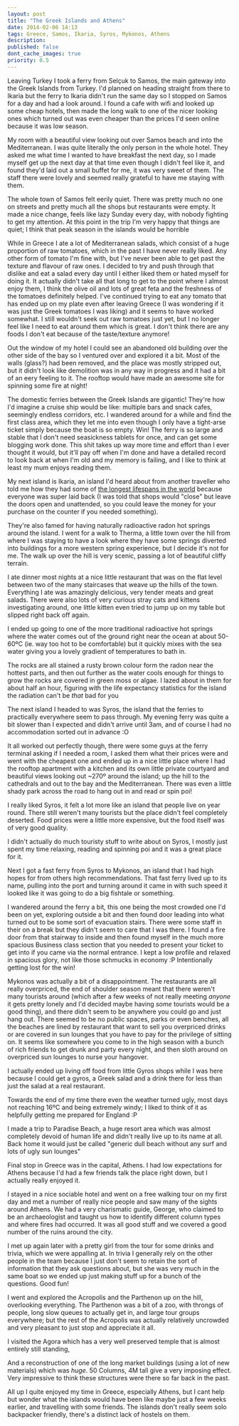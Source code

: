 ```yaml
---
layout: post
title: "The Greek Islands and Athens"
date: 2014-02-06 14:13
tags: Greece, Samos, Ikaria, Syros, Mykonos, Athens
description: 
published: false
dont_cache_images: true
priority: 0.5
---
```

Leaving Turkey I took a ferry from Selçuk to Samos, the main gateway into the
Greek Islands from Turkey. I'd planned on heading straight from there to Ikaria
but the ferry to Ikaria didn't run the same day so I stopped on Samos for a day
and had a look around. I found a cafe with wifi and looked up some cheap hotels,
then made the long walk to one of the nicer looking ones which turned out was
even cheaper than the prices I'd seen online because it was low season.

My room with a beautiful view looking out over Samos beach and into the
Mediterranean. I was quite literally the only person in the whole hotel. They
asked me what time I wanted to have breakfast the next day, so I made myself get
up the next day at that time even though I didn't feel like it, and found they'd
laid out a small buffet for me, it was very sweet of them. The staff there were
lovely and seemed really grateful to have me staying with them.

The whole town of Samos felt eerily quiet. There was pretty much no one on
streets and pretty much all the shops but restaurants were empty. It made a nice
change, feels like lazy Sunday every day, with nobody fighting to get my
attention. At this point in the trip I'm very happy that things are quiet; I
think that peak season in the islands would be horrible

<!-- more -->

While in Greece I ate a lot of Mediterranean salads, which consist of a huge
proportion of raw tomatoes, which in the past I have never really liked. Any
other form of tomato I'm fine with, but I've never been able to get past the
texture and flavour of raw ones.  I decided to try and push through that dislike
and eat a salad every day until I either liked them or hated myself for doing
it.  It actually didn't take all that long to get to the point where I almost
enjoy them, I think the olive oil and lots of great feta and the freshness of
the tomatoes definitely helped. I've continued trying to eat any tomato that has
ended up on my plate even after leaving Greece (I was wondering if it was just
the Greek tomatoes I was liking) and it seems to have worked somewhat. I still
wouldn't seek out raw tomatoes just yet, but I no longer feel like I need to eat
around them which is great. I don't think there are any foods I don't eat
because of the taste/texture anymore!

Out the window of my hotel I could see an abandoned old building over the other
side of the bay so I ventured over and explored it a bit. Most of the walls
(glass?) had been removed, and the place was mostly stripped out, but it didn't
look like demolition was in any way in progress and it had a bit of an eery
feeling to it. The rooftop would have made an awesome site for spinning some
fire at night!

The domestic ferries between the Greek Islands are gigantic! They're how I'd
imagine a cruise ship would be like: multiple bars and snack cafes, seemingly
endless corridors, etc. I wandered around for a while and find the first class
area, which they let me into even though I only have a tight-arse ticket simply
because the boat is so empty. Win! The ferry is so large and stable that I don't
need seasickness tablets for once, and can get some blogging work done. This
shit takes up way more time and effort than I ever thought it would, but it'll
pay off when I'm done and have a detailed record to look back at when I'm old
and my memory is failing, and I like to think at least my mum enjoys reading
them.

My next island is Ikaria, an island I'd heard about from another traveller who
told me how they had some of [the longest lifespans in the
world](http://www.npr.org/templates/story/story.php?storyId=103744881) because
everyone was super laid back (I was told that shops would "close" but leave the
doors open and unattended, so you could leave the money for your purchase on the
counter if you needed something).

They're also famed for having naturally radioactive radon hot springs around the
island. I went for a walk to Therma, a little town over the hill from where I
was staying to have a look where they have some springs diverted into buildings
for a more western spring experience, but I decide it's not for me. The walk up
over the hill is very scenic, passing a lot of beautiful cliffy terrain.

I ate dinner most nights at a nice little restaurant that was on the flat level
between two of the many staircases that weave up the hills of the town.
Everything I ate was amazingly delicious, very tender meats and great salads.
There were also lots of very curious stray cats and kittens investigating
around, one little kitten even tried to jump up on my table but slipped right
back off again.

I ended up going to one of the more traditional radioactive hot springs where
the water comes out of the ground right near the ocean at about 50-60ºC (ie. way
too hot to be comfortable) but it quickly mixes with the sea water giving you a
lovely gradient of temperatures to bath in.

The rocks are all stained a rusty brown colour form the radon near the hottest
parts, and then out further as the water cools enough for things to grow the
rocks are covered in green moss or algae. I lazed about in them for about half
an hour, figuring with the life expectancy statistics for the island the
radiation can't be _that_ bad for you







The next island I headed to was Syros, the island that the ferries to
practically everywhere seem to pass through. My evening ferry was quite a bit
slower than I expected and didn't arrive until 3am, and of course I had no
accommodation sorted out in advance :O

It all worked out perfectly though, there were some guys at the ferry terminal
asking if I needed a room, I asked them what their prices were and went with the
cheapest one and ended up in a nice little place where I had the rooftop
apartment with a kitchen and its own little private courtyard and beautiful
views looking out ~270º around the island; up the hill to the cathedrals and
out to the bay and the Mediterranean. There was even a little shady park across
the road to hang out in and read or spin poi!

I really liked Syros, it felt a lot more like an island that people live on year
round. There still weren't many tourists but the place didn't feel completely
deserted. Food prices were a little more expensive, but the food itself was of
very good quality.

I didn't actually do much touristy stuff to write about on Syros, I mostly just
spent my time relaxing, reading and spinning poi and it was a great place for
it.

Next I got a fast ferry from Syros to Mykonos, an island that I had high hopes for from
others high recommendations. That fast ferry lived up to its name, pulling into
the port and turning around it came in with such speed it looked like it was
going to do a big fishtale or something.

I wandered around the ferry a bit, this one being the most crowded one I'd been
on yet, exploring outside a bit and then found door leading into what turned out
to be some sort of evacuation stairs. There were some staff in their on a break
but they didn't seem to care that I was there. I found a fire door from that
stairway to inside and then found myself in the much more spacious Business
class section that you needed to present your ticket to get into if you came via
the normal entrance. I kept a low profile and relaxed in spacious glory, not
like those schmucks in economy :P Intentionally getting lost for the win!

Mykonos was actually a bit of a disappointment. The restaurants are all really
overpriced, the end of shoulder season meant that there weren't many tourists
around (which after a few weeks of not really meeting _anyone_ it gets pretty
lonely and I'd decided maybe having _some_ tourists would be a good thing), and
there didn't seem to be anywhere you could go and just hang out. There seemed to be
no public spaces, parks or even benches, all the beaches are lined by restaurant
that want to sell you overpriced drinks or are covered in sun lounges that you
have to pay for the privilege of sitting on. It seems like somewhere you
come to in the high season with a bunch of rich friends to get drunk and party
every night, and then sloth around on overpriced sun lounges to nurse your
hangover.

I actually ended up living off food from little Gyros shops while I was here because I
could get a gyros, a Greek salad and a drink there for less than just the salad at
a real restaurant.

Towards the end of my time there even the weather turned ugly, most days not
reaching 16ºC and being extremely windy; I liked to think of it as helpfully
getting me prepared for England :P

I made a trip to Paradise Beach, a huge resort area which was almost completely
devoid of human life and didn't really live up to its name at all. Back home it
would just be called "generic dull beach without any surf and lots of ugly
sun lounges"

Final stop in Greece was in the capital, Athens. I had low expectations for
Athens because I'd had a few friends talk the place right down, but I actually
really enjoyed it.

I stayed in a nice sociable hotel and went on a free walking tour on my first
day and met a number of really nice people and saw many of the sights around
Athens. We had a very charismatic guide, George, who claimed to be an
archaeologist and taught us how to identify different column types and where
fires had occurred. It was all good stuff and we covered a good number of the
ruins around the city.

I met up again later with a pretty girl from the tour for some drinks and
trivia, which we were appalling at. In trivia I generally rely on the other
people in the team because I just don't seem to retain the sort of information
that they ask questions about, but she was very much in the same boat so we
ended up just making stuff up for a bunch of the questions. Good fun!

I went and explored the Acropolis and the Parthenon up on the hill, overlooking
everything. The Parthenon was a bit of a zoo, with throngs of people, long slow
queues to actually get in, and large tour groups everywhere; but the rest of the
Acropolis was actually relatively uncrowded and very pleasant to just stop and
appreciate it all.

I visited the Agora which has a very well preserved temple that is almost
entirely still standing,

And a reconstruction of one of the long market buildings (using a lot of new
materials) which was *huge*. 50 Columns, 4M tall give a very imposing effect.
Very impressive to think these structures were there so far back in the past.

All up I quite enjoyed my time in Greece, especially Athens, but I cant help but
wonder what the islands would have been like maybe just a few weeks earlier, and
travelling with some friends. The islands don't really seem solo backpacker
friendly, there's a distinct lack of hostels on them.
